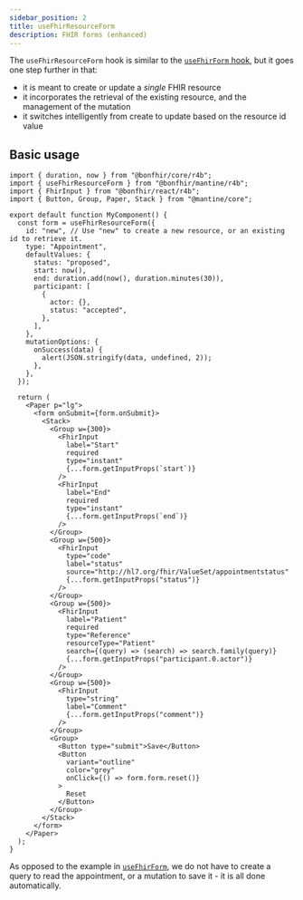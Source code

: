 ```yaml
---
sidebar_position: 2
title: useFhirResourceForm
description: FHIR forms (enhanced)
---
```


The `useFhirResourceForm` hook is similar to the [`useFhirForm` hook](/packages/react/mantine/use-fhir-form), but it
goes one step further in that:

- it is meant to create or update a _single_ FHIR resource
- it incorporates the retrieval of the existing resource, and the management of the mutation
- it switches intelligently from create to update based on the resource id value

## Basic usage

```tsx
import { duration, now } from "@bonfhir/core/r4b";
import { useFhirResourceForm } from "@bonfhir/mantine/r4b";
import { FhirInput } from "@bonfhir/react/r4b";
import { Button, Group, Paper, Stack } from "@mantine/core";

export default function MyComponent() {
  const form = useFhirResourceForm({
    id: "new", // Use "new" to create a new resource, or an existing id to retrieve it.
    type: "Appointment",
    defaultValues: {
      status: "proposed",
      start: now(),
      end: duration.add(now(), duration.minutes(30)),
      participant: [
        {
          actor: {},
          status: "accepted",
        },
      ],
    },
    mutationOptions: {
      onSuccess(data) {
        alert(JSON.stringify(data, undefined, 2));
      },
    },
  });

  return (
    <Paper p="lg">
      <form onSubmit={form.onSubmit}>
        <Stack>
          <Group w={300}>
            <FhirInput
              label="Start"
              required
              type="instant"
              {...form.getInputProps(`start`)}
            />
            <FhirInput
              label="End"
              required
              type="instant"
              {...form.getInputProps(`end`)}
            />
          </Group>
          <Group w={500}>
            <FhirInput
              type="code"
              label="status"
              source="http://hl7.org/fhir/ValueSet/appointmentstatus"
              {...form.getInputProps("status")}
            />
          </Group>
          <Group w={500}>
            <FhirInput
              label="Patient"
              required
              type="Reference"
              resourceType="Patient"
              search={(query) => (search) => search.family(query)}
              {...form.getInputProps("participant.0.actor")}
            />
          </Group>
          <Group w={500}>
            <FhirInput
              type="string"
              label="Comment"
              {...form.getInputProps("comment")}
            />
          </Group>
          <Group>
            <Button type="submit">Save</Button>
            <Button
              variant="outline"
              color="grey"
              onClick={() => form.form.reset()}
            >
              Reset
            </Button>
          </Group>
        </Stack>
      </form>
    </Paper>
  );
}
```

As opposed to the example in [`useFhirForm`](/packages/react/mantine/use-fhir-form), we do not have to create a query
to read the appointment, or a mutation to save it - it is all done automatically.
